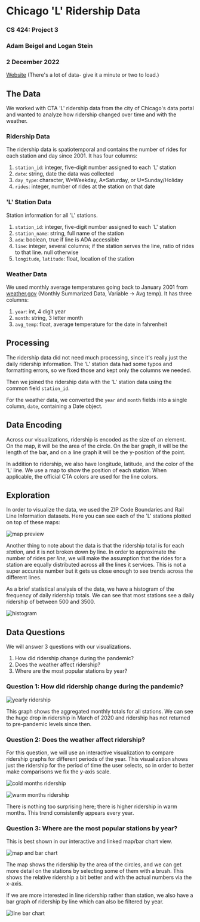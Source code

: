 # Chicago 'L' Ridership Data

### CS 424: Project 3

### Adam Beigel and Logan Stein

### 2 December 2022

[Website](https://abeige.github.io/cs424-project3/site/index.html) (There's a lot of data- give it a minute or two to load.)

## The Data

We worked with CTA 'L' ridership data from the city of Chicago's data portal and wanted to analyze how ridership changed over time and with the weather.

### Ridership Data

The ridership data is spatiotemporal and contains the number of rides for each station and day since 2001. It has four columns:

1. `station_id`: integer, five-digit number assigned to each 'L' station
1. `date`: string, date the data was collected
1. `day_type`: character, W=Weekday, A=Saturday, or U=Sunday/Holiday
1. `rides`: integer, number of rides at the station on that date

### 'L' Station Data

Station information for all 'L' stations.

1. `station_id`: integer, five-digit number assigned to each 'L' station
1. `station_name`: string, full name of the station
1. `ada`: boolean, true if line is ADA accessible 
1. `line`: integer, several columns; if the station serves the line, ratio of rides to that line. null otherwise
1. `longitude`, `latitude`: float, location of the station

### Weather Data

We used monthly average temperatures going back to January 2001 from [weather.gov](https://www.weather.gov/wrh/Climate?wfo=lot) (Monthly Summarized Data, Variable -> Avg temp). It has three columns:

1. `year`: int, 4 digit year
1. `month`: string, 3 letter month
1. `avg_temp`: float, average temperature for the date in fahrenheit

## Processing

The ridership data did not need much processing, since it's really just the daily ridership information. The 'L' station data had some typos and formatting errors, so we fixed those and kept only the columns we needed.

Then we joined the ridership data with the 'L' station data using the common field `station_id`.

For the weather data, we converted the `year` and `month` fields into a single column, `date`, containing a Date object.

## Data Encoding

Across our visualizations, ridership is encoded as the size of an element. On the map, it will be the area of the circle. On the bar graph, it will be the length of the bar, and on a line graph it will be the y-position of the point.

In addition to ridership, we also have longitude, latitude, and the color of the 'L' line. We use a map to show the position of each station. When applicable, the official CTA colors are used for the line colors.

## Exploration

In order to visualize the data, we used the ZIP Code Boundaries and Rail Line Information datasets. Here you can see each of the 'L' stations plotted on top of these maps:

![map preview](./images/map-preview.png)

Another thing to note about the data is that the ridership total is for each *station*, and it is not broken down by line. In order to approximate the number of rides per *line*, we will make the assumption that the rides for a station are equally distributed across all the lines it services. This is not a super accurate number but it gets us close enough to see trends across the different lines.

As a brief statistical analysis of the data, we have a histogram of the frequency of daily ridership totals. We can see that most stations see a daily ridership of between 500 and 3500.

![histogram](./images/histogram.png)

## Data Questions

We will answer 3 questions with our visualizations.

1. How did ridership change during the pandemic?
1. Does the weather affect ridership?
1. Where are the most popular stations by year?

### Question 1: How did ridership change during the pandemic?

![yearly ridership](./images/yearly-ridership.png)

This graph shows the aggregated monthly totals for all stations. We can see the huge drop in ridership in March of 2020 and ridership has not returned to pre-pandemic levels since then.

### Question 2: Does the weather affect ridership?

For this question, we will use an interactive visualization to compare ridership graphs for different periods of the year. This visualization shows just the ridership for the period of time the user selects, so in order to better make comparisons we fix the y-axis scale.

![cold months ridership](./images/cold.png)

![warm months ridership](./images/warm.png)

There is nothing too surprising here; there is higher ridership in warm months. This trend consistently appears every year.

### Question 3: Where are the most popular stations by year?

This is best shown in our interactive and linked map/bar chart view.

![map and bar chart](./images/map-bar-chart.png)

The map shows the ridership by the area of the circles, and we can get more detail on the stations by selecting some of them with a brush. This shows the relative ridership a bit better and with the actual numbers via the x-axis.

If we are more interested in line ridership rather than station, we also have a bar graph of ridership by line which can also be filtered by year.

![line bar chart](./images/bar-chart.png)

